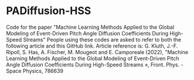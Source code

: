 # PADiffusion-HSS
Code for the paper "Machine Learning Methods Applied to the Global Modeling of Event-Driven Pitch Angle Diffusion Coefficients During High-Speed Streams"
People using these codes are asked to refer to both the following article and this GitHub link. Article reference is:
G. Kluth, J.-F. Ripoll, S. Has, A. Fischer, M. Mougeot and E. Camporeale (2022), "Machine Learning Methods Applied to the Global Modeling of Event-Driven Pitch Angle Diffusion Coefficients During High-Speed Streams », Front. Phys. - Space Physics, 786639
